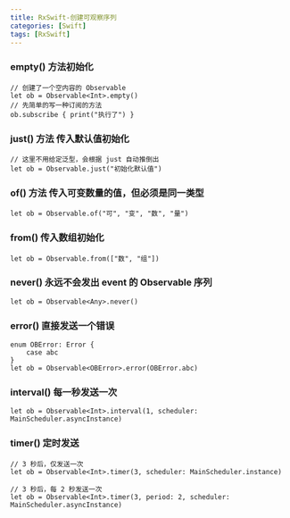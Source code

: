 ```yaml
---
title: RxSwift-创建可观察序列
categories: [Swift]
tags: [RxSwift]
---
```



### empty() 方法初始化
```
// 创建了一个空内容的 Observable
let ob = Observable<Int>.empty()
// 先简单的写一种订阅的方法
ob.subscribe { print("执行了") }
```

###  just() 方法 传入默认值初始化
```
// 这里不用给定泛型，会根据 just 自动推倒出
let ob = Observable.just("初始化默认值")
```

###  of() 方法 传入可变数量的值，但必须是同一类型
```
let ob = Observable.of("可", "变", "数", "量")
```

###  from() 传入数组初始化
```
let ob = Observable.from(["数", "组"])
```

### never() 永远不会发出 event 的 Observable 序列
```
let ob = Observable<Any>.never()
```

### error() 直接发送一个错误
```
enum OBError: Error {
    case abc
}
let ob = Observable<OBError>.error(OBError.abc)
```

### interval() 每一秒发送一次
```
let ob = Observable<Int>.interval(1, scheduler: MainScheduler.asyncInstance)
```

### timer() 定时发送
```
// 3 秒后，仅发送一次
let ob = Observable<Int>.timer(3, scheduler: MainScheduler.instance)

// 3 秒后，每 2 秒发送一次
let ob = Observable<Int>.timer(3, period: 2, scheduler: MainScheduler.asyncInstance)
```
